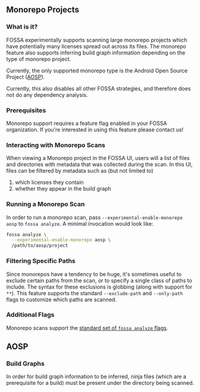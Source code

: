 ## Monorepo Projects

### What is it?

FOSSA experimentally supports scanning large monorepo projects which have potentially many licenses spread out across its files. The monorepo feature also supports inferring build graph information depending on the type of monorepo project.

Currently, the only supported monorepo type is the Android Open Source Project ([AOSP](#AOSP)).

Currently, this also disables all other FOSSA strategies, and therefore does not do any dependency analysis.

### Prerequisites

Monorepo support requires a feature flag enabled in your FOSSA organization. If you're interested in using this feature please contact us!

### Interacting with Monorepo Scans

When viewing a Monorepo project in the FOSSA UI, users will a list of files and directories with metadata that was collected during the scan. In this UI, files can be filtered by metadata such as (but not limited to)
1. which licenses they contain
2. whether they appear in the build graph

### Running a Monorepo Scan

In order to run a monorepo scan, pass `--experimental-enable-monorepo aosp` to `fossa analyze`. A minimal invocation would look like:
```bash
fossa analyze \
  --experimental-enable-monorepo aosp \
  /path/to/aosp/project
```

### Filtering Specific Paths

Since monorepos have a tendency to be huge, it's sometimes useful to exclude certain paths from the scan, or to specify a single class of paths to include. The syntax for these exclusions is globbing (along with support for `**`). This feature supports the standard `--exclude-path` and `--only-path` flags to customize which paths are scanned.

### Additional Flags

Monorepo scans support the [standard set of `fossa analyze` flags](../../subcommands/analyze.md#specifying-fossa-project-details).

## AOSP

### Build Graphs

In order for build graph information to be inferred, ninja files (which are a prerequisite for a build) must be present under the directory being scanned.

